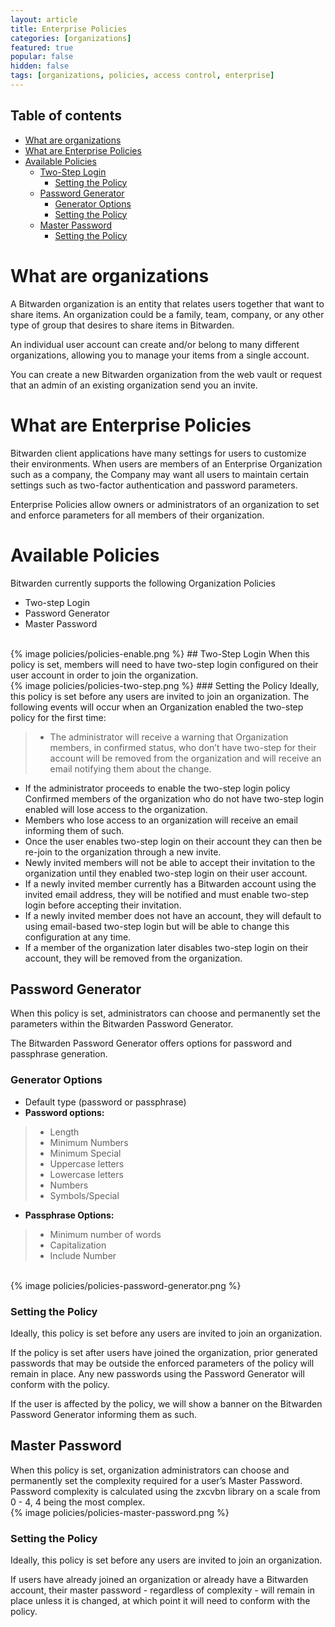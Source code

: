 ```yaml
---
layout: article
title: Enterprise Policies
categories: [organizations]
featured: true
popular: false
hidden: false
tags: [organizations, policies, access control, enterprise]
---
```

## Table of contents

- [What are organizations](#what-are-organizations)
- [What are Enterprise Policies](#what-are-enterprise-policies)
- [Available Policies](#available-policies)
  * [Two-Step Login](#two-step-login)
    + [Setting the Policy](#setting-the-policy)
  * [Password Generator](#password-generator)
    + [Generator Options](#generator-options)
    + [Setting the Policy](#setting-the-policy-1)
  * [Master Password](#master-password)
    + [Setting the Policy](#setting-the-policy-2)

# What are organizations

A Bitwarden organization is an entity that relates users together that want to share items. An organization could be a family, team, company, or any other type of group that desires to share items in Bitwarden.

An individual user account can create and/or belong to many different organizations, allowing you to manage your items from a single account.

You can create a new Bitwarden organization from the web vault or request that an admin of an existing organization send you an invite.

# What are Enterprise Policies

Bitwarden client applications have many settings for users to customize their environments. When users are members of an Enterprise Organization such as a company, the Company may want all users to maintain certain settings such as two-factor authentication and password parameters.

Enterprise Policies allow owners or administrators of an organization to set and enforce parameters for all members of their organization.
# Available Policies
Bitwarden currently supports the following Organization Policies
- Two-step Login
- Password Generator
- Master Password
<br/>
{% image policies/policies-enable.png %}
## Two-Step Login
When this policy is set, members will need to have two-step login configured on their user account in order to join the organization.
<br/>
{% image policies/policies-two-step.png %}
### Setting the Policy
Ideally, this policy is set before any users are invited to join an organization. The following events will occur when an Organization enabled the two-step policy for the first time:

> - The administrator will receive a warning that Organization members, in confirmed status, who don’t have two-step for their account will be removed from the organization and will receive an email notifying them about the change.
- If the administrator proceeds to enable the two-step login policy Confirmed members of the organization who do not have two-step login enabled will lose access to the organization. 
- Members who lose access to an organization will receive an email informing them of such. 
 - Once the user enables two-step login on their account they can then be re-join to the organization through a new invite.
 - Newly invited members will not be able to accept their invitation to the organization until they enabled two-step login on their user account. 
- If a newly invited member currently has a Bitwarden account using the invited email address, they will be notified and must enable two-step login before accepting their invitation.
 - If a newly invited member does not have an account, they will default to using email-based two-step login but will be able to change this configuration at any time.
- If a member of the organization later disables two-step login on their account, they will be removed from the organization.


## Password Generator
When this policy is set, administrators can choose and permanently set the parameters within the Bitwarden Password Generator.

The Bitwarden Password Generator offers options for password and passphrase generation.
### Generator Options
- Default type (password or passphrase)
- **Password options:**
> - Length
> - Minimum Numbers
> - Minimum Special
> - Uppercase letters
> - Lowercase letters
> - Numbers
> - Symbols/Special
- **Passphrase Options:**
> - Minimum number of words
> - Capitalization
> - Include Number

<br/>
{% image policies/policies-password-generator.png %}

### Setting the Policy
Ideally, this policy is set before any users are invited to join an organization.

If the policy is set after users have joined the organization, prior generated passwords that may be outside the enforced parameters of the policy will remain in place. Any new passwords using the Password Generator will conform with the policy.

If the user is affected by the policy, we will show a banner on the Bitwarden Password Generator informing them as such.
## Master Password
When this policy is set, organization administrators can choose and permanently set the complexity required for a user’s Master Password. Password complexity is calculated using the zxcvbn library on a scale from 0 - 4, 4 being the most complex.
<br/>
{% image policies/policies-master-password.png %}

### Setting the Policy
Ideally, this policy is set before any users are invited to join an organization.

If users have already joined an organization or already have a Bitwarden account, their master password - regardless of complexity - will remain in place unless it is changed, at which point it will need to conform with the policy.





